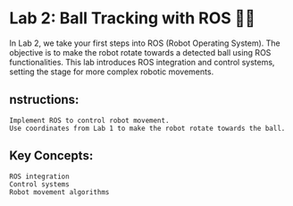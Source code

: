 # Lab 2: Ball Tracking with ROS 🤖🔧

In Lab 2, we take your first steps into ROS (Robot Operating System). The objective is to make the robot rotate towards a detected ball using ROS functionalities. This lab introduces ROS integration and control systems, setting the stage for more complex robotic movements.

## nstructions:

    Implement ROS to control robot movement.
    Use coordinates from Lab 1 to make the robot rotate towards the ball.

## Key Concepts:

    ROS integration
    Control systems
    Robot movement algorithms
